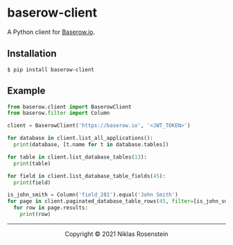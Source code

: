 # baserow-client

A Python client for [Baserow.io](https://baserow.io/).

## Installation

    $ pip install baserow-client

## Example

```py
from baserow.client import BaserowClient
from baserow.filter import Column

client = BaserowClient('https://baserow.io', '<JWT_TOKEN>')

for database in client.list_all_applications():
  print(database, [t.name for t in database.tables])

for table in client.list_database_tables(13):
  print(table)

for field in client.list_database_table_fields(45):
  print(field)

is_john_smith = Column('field_281').equal('John Smith')
for page in client.paginated_database_table_rows(45, filter=[is_john_smith]):
  for row in page.results:
    print(row)
```

---

<p align="center">Copyright &copy; 2021 Niklas Rosenstein</p>
